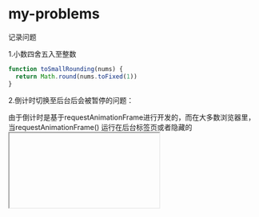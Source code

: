 # my-problems
记录问题

1.小数四舍五入至整数


```javascript
function toSmallRounding(nums) {
  return Math.round(nums.toFixed(1))
}
```

2.倒计时切换至后台后会被暂停的问题：

由于倒计时是基于requestAnimationFrame进行开发的，而在大多数浏览器里，当requestAnimationFrame() 运行在后台标签页或者隐藏的<iframe> 里时，requestAnimationFrame() 会被暂停调用以提升性能和电池寿命，所以会导致该问题。

可以采用监听页面可见性来刷新倒计时解决该问题

```javascript
// 应用demo
// startSimulation 和 pauseSimulation 在其他地方定义
function handleVisibilityChange() {
  if (document.hidden) {
    pauseSimulation();
  } else  {
    startSimulation();
  }
}

document.addEventListener("visibilitychange", handleVisibilityChange, false);
```
相关API

[`Document.hidden`](https://developer.mozilla.org/zh-CN/docs/Web/API/Document/hidden) 只读

如果页面处于被认为是对用户隐藏状态时返回true，否则返回false。

[`Document.visibilityState`](https://developer.mozilla.org/zh-CN/docs/Web/API/Document/visibilityState) 只读

是一个用来展示文档当前的可见性的[`DOMString`](https://developer.mozilla.org/zh-CN/docs/Web/API/DOMString) 。该属性的值为以下值之一：

- `visible` : 页面内容至少是部分可见。 在实际中，这意味着页面是非最小化窗口的前景选项卡。
- `hidden` : 页面内容对用户不可见。 在实际中，这意味着文档可以是一个后台标签，或是最小化窗口的一部分，或是在操作系统锁屏激活的状态下。
- `prerender` : 页面内容正在被预渲染且对用户是不可见的(被document.hidden当做隐藏). 文档可能初始状态为prerender，但绝不会从其它值转为该值。>
- 注释：有的浏览器不支持此功能`unloaded` : 页面正在从内存中卸载。
- 注释：有的浏览器不支持此功能

[`Document.onvisibilitychange`](https://developer.mozilla.org/zh-CN/docs/Web/API/Document/onvisibilitychange)

[`EventListener`](https://developer.mozilla.org/zh-CN/docs/Web/API/EventListener) 提供在`visibilitychange (en-US)` 事件被触发时要调用的代码。

3.手机号正则校验
const reg = /^1[3-9]\d{9}$/;
reg.test(mobile);

4.H5拉起微信小程序（待解决）
